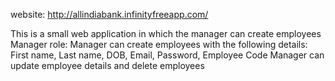 website: http://allindiabank.infinityfreeapp.com/

This is a small web application in which the manager can create employees
Manager role:
Manager can create employees with the following details: First name, Last name, DOB, Email, Password, Employee Code
Manager can update employee details and delete employees

